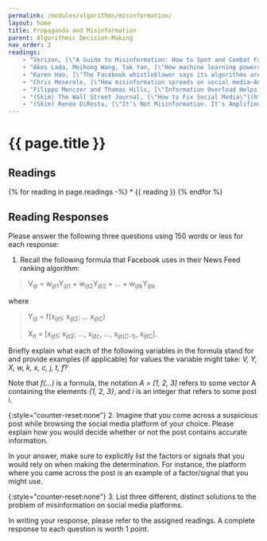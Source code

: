 ```yaml
---
permalink: /modules/algorithms/misinformation/
layout: home
title: Propaganda and Misinformation
parent: Algorithmic Decision-Making
nav_order: 2
readings:
    - "Verizon, [\"A Guide to Misinformation: How to Spot and Combat Fake News\"](https://web.archive.org/web/20201226045612/https://www.verizon.com/info/technology/fake-news-on-social-media/), 2020."
    - "Akos Lada, Meihong Wang, Tak Yan, [\"How machine learning powers Facebook's News Feed ranking algorithm\"](https://engineering.fb.com/2021/01/26/ml-applications/news-feed-ranking/), 2021."
    - "Karen Hao, [\"The Facebook whistleblower says its algorithms are dangerous. Here's why.\"](https://www.technologyreview.com/2021/10/05/1036519/facebook-whistleblower-frances-haugen-algorithms/), 2021."
    - "Chris Meserole, [\"How misinformation spreads on social media—And what to do about it\"](https://www.brookings.edu/blog/order-from-chaos/2018/05/09/how-misinformation-spreads-on-social-media-and-what-to-do-about-it/), 2018."
    - "Filippo Menczer and Thomas Hills, [\"Information Overload Helps Fake News Spread, and Social Media Knows It\"](https://www.scientificamerican.com/article/information-overload-helps-fake-news-spread-and-social-media-knows-it/), 2020."
    - "(Skim) The Wall Street Journal, [\"How to Fix Social Media\"](https://www.wsj.com/articles/how-to-fix-social-media-11635526928), 2021."
    - "(Skim) Renée DiResta, [\"It's Not Misinformation. It's Amplified Propaganda\"](https://www.theatlantic.com/ideas/archive/2021/10/disinformation-propaganda-amplification-ampliganda/620334/), 2021."
---
```


# {{ page.title }}
<h2 class="text-delta">Readings</h2>
{% for reading in page.readings -%}
* {{ reading }}
{% endfor %}

<h2 class="text-delta">Reading Responses</h2>
Please answer the following three questions using 150 words or less for each response:

1. Recall the following formula that Facebook uses in their News Feed ranking algorithm: 

>V<sub>ijt</sub> = w<sub>ijt1</sub>Y<sub>ijt1</sub> + w<sub>ijt2</sub>Y<sub>ijt2</sub> + … + w<sub>ijtk</sub>Y<sub>ijtk</sub>

where

> Y<sub>ijt</sub> = f(x<sub>ijt1</sub>; x<sub>ijt2</sub>; … x<sub>ijtC</sub>)
>
> X<sub>it</sub> = [x<sub>ijt1</sub>; x<sub>ijt2</sub>; …, x<sub>ijtc</sub>, ..., x<sub>ijt(C-1)</sub>, x<sub>ijtC</sub>].

Briefly explain what each of the following variables in the formula stand for and provide examples (if applicable) for values the variable might take: *V, Y, X, w, k, x, c, j, t, f*?

Note that *f(...)* is a formula, the notation *A = [1, 2, 3]* refers to some vector A containing the elements *{1, 2, 3}*, and *i* is an integer that refers to some post i.

{:style="counter-reset:none"}
2. Imagine that you come across a suspicious post while browsing the social media platform of your choice. Please explain how you would decide whether or not the post contains accurate information.

In your answer, make sure to explicitly list the factors or signals that you would rely on when making the determination. For instance, the platform where you came across the post is an example of a factor/signal that you might use. 

{:style="counter-reset:none"}
3. List three different, distinct solutions to the problem of misinformation on social media platforms.

In writing your response, please refer to the assigned readings. A complete response to each question is worth 1 point.